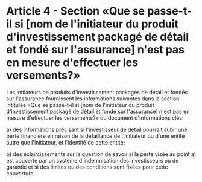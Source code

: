# Article 4 - Section «Que se passe-t-il si [nom de l'initiateur du produit d'investissement packagé de détail et fondé sur l'assurance] n'est pas en mesure d'effectuer les versements?»


Les initiateurs de produits d'investissement packagés de détail et fondés sur l'assurance fournissent les informations suivantes dans la section intitulée «Que se passe-t-il si [nom de l'initiateur du produit d'investissement packagé de détail et fondé sur l'assurance] n'est pas en mesure d'effectuer les versements?» du document d'informations clés:

a) des informations précisant si l'investisseur de détail pourrait subir une perte financière en raison de la défaillance de l'initiateur ou d'une entité autre que l'initiateur, et l'identité de cette entité;

b) des éclaircissements sur la question de savoir si la perte visée au point a) est couverte par un système d'indemnisation des investisseurs ou de garantie et si des limites ou des conditions sont fixées pour cette couverture.
